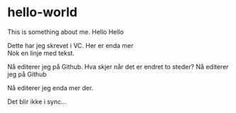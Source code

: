 # hello-world
This is something about me. Hello Hello

Dette har jeg skrevet i VC. Her er enda mer  
Nok en linje med tekst.

Nå editerer jeg på Github. Hva skjer når det er endret to steder?
Nå editerer jeg på Github

Nå editerer jeg enda mer der.

Det blir ikke i sync...
